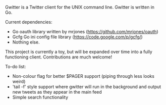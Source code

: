 Gwitter is a Twitter client for the UNIX command line. Gwitter is written in Go. 

Current dependencies:
* Go oauth library written by mrjones (https://github.com/mrjones/oauth) 
* Gcfg Go ini config file library (https://code.google.com/p/gcfg/)
* Nothing else.

This project is currently a toy, but will be expanded over time into a fully functioning client. Contributions are much welcome!

To-do list: 
* Non-colour flag for better $PAGER support (piping through less looks weird)
* 'tail -f' style support where gwitter will run in the background and output new tweets as they appear in the main feed
* Simple search functionality
